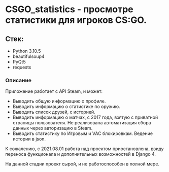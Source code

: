 # CSGO_statistics - просмотре статистики для игроков CS:GO. 

## Стек:
- Python 3.10.5
- beautifulsoup4
- PyQt5
- requests

### Описание

Приложение работает с API Steam, и может:
- Выводить общую информацию о профиле.
- Выводить информацию о статистике по оружию.
- Выводить список друзей, с историей.
- Выводить информацию о матчах, с 2017 года, взятую с приватной страницы пользователя. Не реализована автоматизация сбора данных через авторизацию в Steam.
- Выводить статистику по Игровым и VAC блокировкам. Ведение истории в json.

К сожалению, c 2021.08.01 работа над проектом приостановлена, ввиду переноса функционала и дополнительных возможностей в Django 4.

На данной стадии проект сырой, и не работоспособен в полной мере.
